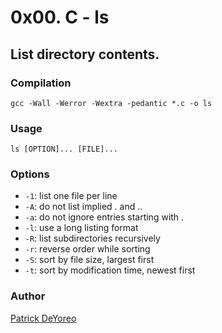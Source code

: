# 0x00. C - ls

## List directory contents.

### Compilation

`gcc -Wall -Werror -Wextra -pedantic *.c -o ls`

### Usage

`ls [OPTION]... [FILE]...`

### Options

- `-1`: list one file per line
- `-A`: do not list implied . and ..
- `-a`: do not ignore entries starting with .
- `-l`: use a long listing format
- `-R`: list subdirectories recursively
- `-r`: reverse order while sorting
- `-S`: sort by file size, largest first
- `-t`: sort by modification time, newest first

### Author

[Patrick DeYoreo](github.com/patrickdeyoreo)
